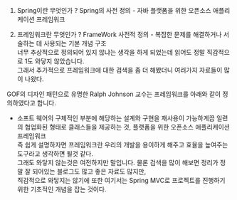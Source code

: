 
1. Spring이란 무엇인가 ?
Spring의 사전 정의 - 자바 플랫폼을 위한 오픈소스 애플리케이션 프레임워크

2. 프레임워크란 무엇인가 ?
FrameWork 사전적 정의 - 복잡한 문제를 해결하거나 서술하는 데 사용되는 기본 개념 구조 <br>
너무 추상적으로 정의되어 있지 않냐는 생각을 하게 되었는데 읽어도 정말 직감적으로 1도 와닿지 않았습니다. <br>
그래서 추가적으로 프레임워크에 대한 검색을 좀 더 해봤더니 여러가지 자료들이 많이 나왔다.

GOF의 디자인 패턴으로 유명한 Ralph Johnson 교수는 프레임워크를 아래와 같이 정의하였다고 합니다. <br>
 - 소프트 웨어의 구체적인 부분에 해당하는 설계와 구현을 재사용이 가능하게끔 일련의 협업화된 형태로
 클래스들을 제공하는 것,  플랫폼을 위한 오픈소스 애플리케이션 프레임워크 <br>
즉 쉽게 설명하자면 프레임워크란 우리의 개발을 용이하게 해주고 효율을 높여주는 도구라고 생각하면 될것 같다. <br>
그래도 와닿지 않는것은 여전하지만 말입니다. 물론 검색을 많이 해보면 정리가 정말 잘 되어있는 블로그도 많고 좋은 자료도 많지만, <br>
직감적으로 와닿지는 않기에 또한 여기서는 Spring MVC로 프로젝트를 진행하기 위한 기초적인 개념을 잡는 것이다.


